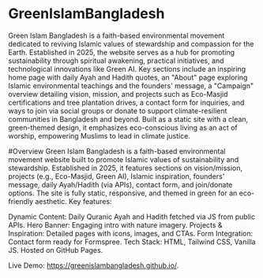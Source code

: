 # GreenIslamBangladesh
Green Islam Bangladesh is a faith-based environmental movement dedicated to reviving Islamic values of stewardship and compassion for the Earth. Established in 2025, the website serves as a hub for promoting sustainability through spiritual awakening, practical initiatives, and technological innovations like Green AI. Key sections include an inspiring home page with daily Ayah and Hadith quotes, an "About" page exploring Islamic environmental teachings and the founders' message, a "Campaign" overview detailing vision, mission, and projects such as Eco-Masjid certifications and tree plantation drives, a contact form for inquiries, and ways to join via social groups or donate to support climate-resilient communities in Bangladesh and beyond. Built as a static site with a clean, green-themed design, it emphasizes eco-conscious living as an act of worship, empowering Muslims to lead in climate justice.

#Overview
Green Islam Bangladesh is a faith-based environmental movement website built to promote Islamic values of sustainability and stewardship. Established in 2025, it features sections on vision/mission, projects (e.g., Eco-Masjid, Green AI), Islamic inspiration, founders' message, daily Ayah/Hadith (via APIs), contact form, and join/donate options. The site is fully static, responsive, and themed in green for an eco-friendly aesthetic.
Key features:

Dynamic Content: Daily Quranic Ayah and Hadith fetched via JS from public APIs.
Hero Banner: Engaging intro with nature imagery.
Projects & Inspiration: Detailed pages with icons, images, and CTAs.
Form Integration: Contact form ready for Formspree.
Tech Stack: HTML, Tailwind CSS, Vanilla JS. Hosted on GitHub Pages.

Live Demo: https://greenislambangladesh.github.io/.
